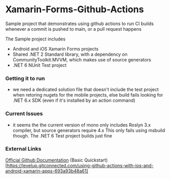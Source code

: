 # Xamarin-Forms-Github-Actions

Sample project that demonstrates using github actions to run CI builds whenever a commit is pushed to main, or a pull request happens

The Sample project includes
- Android and iOS Xamarin Forms projects
- Shared .NET 2 Standard library, with a dependency on CommunityToolkit.MVVM, which makes use of source generators
- .NET 6 NUnit Test project

### Getting it to run
- we need a dedicated solution file that doesn't include the test project when retoring nugets for the mobile projects, else build fails looking for .NET 6.x SDK (even if it's installed by an action command)

### Current Issues
- it seems the the current version of mono only includes Roslyn 3.x compiler, but source generators require 4.x
  This only fails using msbuild though. The .NET 6 Test project builds just fine

### External Links
[Official Github Documentation](https://docs.github.com/en/actions/automating-builds-and-tests/building-and-testing-xamarin-applications)
(Basic Quickstart)[https://levelup.gitconnected.com/using-github-actions-with-ios-and-android-xamarin-apps-693a93b48a61]
